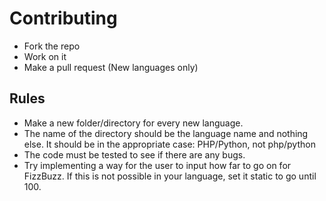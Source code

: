 # Contributing

- Fork the repo
- Work on it 
- Make a pull request (New languages only)

## Rules
- Make a new folder/directory for every new language.
- The name of the directory should be the language name and nothing else. It should be in the appropriate case: PHP/Python, not php/python
- The code must be tested to see if there are any bugs.
- Try implementing a way for the user to input how far to go on for FizzBuzz. If this is not possible in your language, set it static to go until 100.
